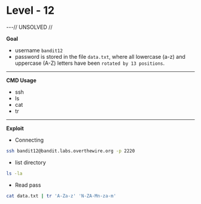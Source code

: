 # Level - 12
---// UNSOLVED //

**Goal**
- username `bandit12`
- password  is stored in the file `data.txt`, where all lowercase (a-z) and uppercase (A-Z) letters have been `rotated by 13 positions`.

---
**CMD Usage**
- ssh
- ls
- cat
- tr

---
**Exploit**
- Connecting
```bash
ssh bandit12@bandit.labs.overthewire.org -p 2220
```
- list directory
```bash
ls -la
```
- Read pass
```bash
cat data.txt | tr 'A-Za-z' 'N-ZA-Mn-za-m'
```